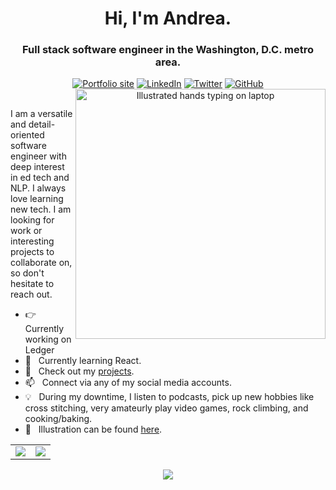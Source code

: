 <div align="center">

<h1>Hi, I'm Andrea.</h1>

<div>
<h3>Full stack software engineer in the Washington, D.C. metro area.</h3>

<div>
<a href="https://andreapang.netlify.app/"><img src="https://img.shields.io/badge/-Portfolio-003366?style=for-the-badge" alt="Portfolio site" /></a>
<a href="https://www.linkedin.com/in/andreapang/"><img src="https://img.shields.io/badge/-LinkedIn-003366?style=for-the-badge&logo=linkedin&logoColor=white" alt="LinkedIn" /></a>
<a href="https://twitter.com/andiedoescode"><img src="https://img.shields.io/badge/-Twitter-003366?style=for-the-badge&logo=twitter&logoColor=white" alt="Twitter" /></a>
<a href="https://github.com/andiedoescode"><img src="https://img.shields.io/badge/-Github-003366?style=for-the-badge&logo=github&logoColor=white" alt="GitHub" /></a>
</div>

<img align="right" height="400px" src="https://user-images.githubusercontent.com/98671035/180629469-5fdb03cc-62a6-4bf6-8c59-a540aa0b48d5.gif" alt="Illustrated hands typing on laptop"/>

<div align="left">
&nbsp;
<p>I am a versatile and detail-oriented software engineer with deep interest in ed tech and NLP. I always love learning new tech. I am looking for work or interesting projects to collaborate on, so don't hesitate to reach out.</p>

- 👉 &nbsp; Currently working on Ledger
- 🌱 &nbsp; Currently learning React.
- 💼 &nbsp; Check out my [projects](https://andreapang.netlify.app/).
- 📫 &nbsp; Connect via any of my social media accounts.
- 💡 &nbsp; During my downtime, I listen to podcasts, pick up new hobbies like cross stitching, very amateurly play video games, rock climbing, and cooking/baking.
- 🎨 &nbsp; Illustration can be found <a href="https://storyset.com/communication">here</a>.

</div>
</div>
</div>

<div align="center">
<table>
<tr>
<td>
<a href="https://github.com/andiedoescode/andiedoescode">
<img align="center" src="https://github-readme-stats.vercel.app/api?username=andiedoescode&theme=vue-dark&show_icons=true&hide=stars&count_private=true">
</a>
</td>
<td>
<a href="https://github.com/andiedoescode/andiedoescode">
<img align="center" src="https://github-readme-stats.vercel.app/api/top-langs/?username=andiedoescode&layout=compact&theme=vue-dark&hide=scss">
</a>
</td>
</tr>
</table>
<img align="center" src="https://capsule-render.vercel.app/api?type=waving&color=gradient&height=75&section=footer" />
</div>
